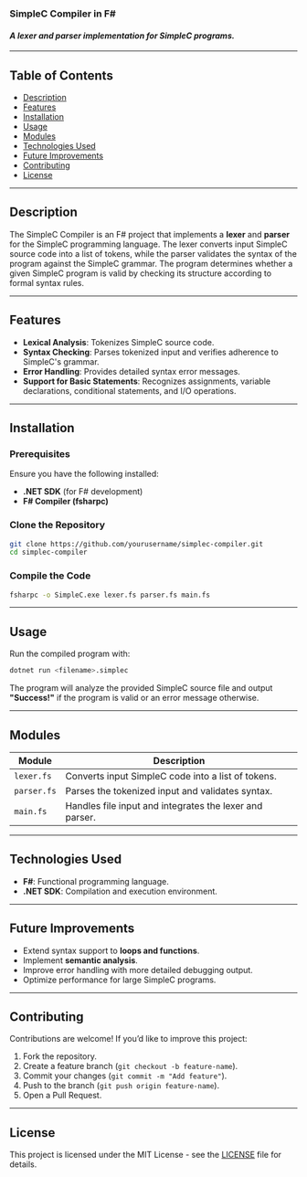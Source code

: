 ### **SimpleC Compiler in F#**
#### *A lexer and parser implementation for SimpleC programs.*

---

## **Table of Contents**
- [Description](#description)
- [Features](#features)
- [Installation](#installation)
- [Usage](#usage)
- [Modules](#modules)
- [Technologies Used](#technologies-used)
- [Future Improvements](#future-improvements)
- [Contributing](#contributing)
- [License](#license)

---

## **Description**
The SimpleC Compiler is an F# project that implements a **lexer** and **parser** for the SimpleC programming language. The lexer converts input SimpleC source code into a list of tokens, while the parser validates the syntax of the program against the SimpleC grammar. The program determines whether a given SimpleC program is valid by checking its structure according to formal syntax rules.

---

## **Features**
- **Lexical Analysis**: Tokenizes SimpleC source code.
- **Syntax Checking**: Parses tokenized input and verifies adherence to SimpleC's grammar.
- **Error Handling**: Provides detailed syntax error messages.
- **Support for Basic Statements**: Recognizes assignments, variable declarations, conditional statements, and I/O operations.

---

## **Installation**
### **Prerequisites**
Ensure you have the following installed:
- **.NET SDK** (for F# development)
- **F# Compiler (fsharpc)**

### **Clone the Repository**
```bash
git clone https://github.com/yourusername/simplec-compiler.git
cd simplec-compiler
```

### **Compile the Code**
```bash
fsharpc -o SimpleC.exe lexer.fs parser.fs main.fs
```

---

## **Usage**
Run the compiled program with:
```bash
dotnet run <filename>.simplec
```
The program will analyze the provided SimpleC source file and output **"Success!"** if the program is valid or an error message otherwise.

---

## **Modules**
| Module | Description |
|--------|------------|
| `lexer.fs` | Converts input SimpleC code into a list of tokens. |
| `parser.fs` | Parses the tokenized input and validates syntax. |
| `main.fs` | Handles file input and integrates the lexer and parser. |

---

## **Technologies Used**
- **F#**: Functional programming language.
- **.NET SDK**: Compilation and execution environment.

---

## **Future Improvements**
- Extend syntax support to **loops and functions**.
- Implement **semantic analysis**.
- Improve error handling with more detailed debugging output.
- Optimize performance for large SimpleC programs.

---

## **Contributing**
Contributions are welcome! If you’d like to improve this project:
1. Fork the repository.
2. Create a feature branch (`git checkout -b feature-name`).
3. Commit your changes (`git commit -m "Add feature"`).
4. Push to the branch (`git push origin feature-name`).
5. Open a Pull Request.

---

## **License**
This project is licensed under the MIT License - see the [LICENSE](LICENSE) file for details.

